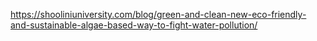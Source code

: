 https://shooliniuniversity.com/blog/green-and-clean-new-eco-friendly-and-sustainable-algae-based-way-to-fight-water-pollution/

